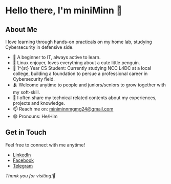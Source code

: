 # Hello there, I'm miniMinn 👋

## About Me

I love learning through hands-on practicals on my home lab, studying Cybersecurity in defensive side.

- 🔰 A beginner to IT, always active to learn.
- 🐧 Linux enjoyer, loves everything about a cute little penguin.
- 🌱 1^{st} Year CS Student: Currently studying NCC L4DC at a local college, building a foundation to persue a professional career in Cybersecurity field.
- 🫂 Welcome anytime to people and juniors/seniors to grow together with my soft-skill.
- 📝 I often share my technical related contents about my experiences, projects and knowledge.
- 📫 Reach me on: miniminnmgmg24@gmail.com
- 😄 Pronouns: He/Him


## Get in Touch

Feel free to connect with me anytime!

- [LinkedIn](https://www.linkedin.com/in/minn-maung-maung-03352028a/)
- [Facebook](https://www.facebook.com/profile.php?id=100087719122627)
- [Telegram](t.me/@miniMinn24)


*Thank you for visiting!🌿*
